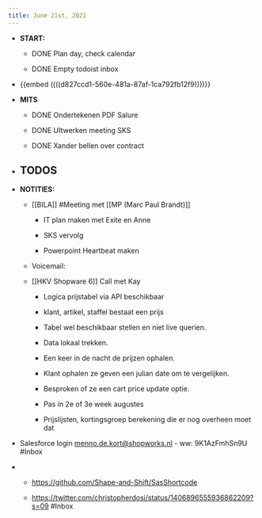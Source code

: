 ```yaml
---
title: June 21st, 2021
---
```


- **START:**
	 - DONE Plan day, check calendar

	 - DONE Empty todoist inbox

- {{embed  ((((d827ccd1-560e-481a-87af-1ca792fb12f9))))}}

- **MITS**
	 - DONE  Ondertekenen PDF Salure 

	 - DONE UItwerken meeting SKS

	 - DONE Xander bellen over contract

- **TODOS**
	 - 

- **NOTITIES:**
	 - [[BILA]] #Meeting met [[MP (Marc Paul Brandt)]]
		 - IT plan maken met Exite en Anne

		 - SKS vervolg

		 - Powerpoint Heartbeat maken

	 - Voicemail:

	 - [[HKV Shopware 6]] Call met Kay
		 - Logica prijstabel via API beschikbaar 

		 - klant, artikel, staffel bestaat een prijs

		 - Tabel wel beschikbaar stellen en niet live querien. 

		 - Data lokaal trekken. 

		 - Een keer in de nacht de prijzen ophalen. 

		 - Klant ophalen ze geven een julian date om te vergelijken. 

		 - Besproken of ze een cart price update optie. 

		 - Pas in 2e of 3e week augustes

		 - Prijslijsten, kortingsgroep berekening die er nog overheen moet dat

- Salesforce login menno.de.kort@shopworks.nl - ww: 9K1AzFmhSn9U #Inbox

- 
	 - https://github.com/Shape-and-Shift/SasShortcode

	 - https://twitter.com/christopherdosi/status/1406896555936862209?s=09 #Inbox
